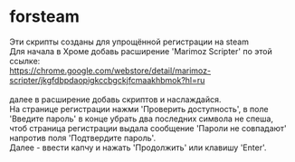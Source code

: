 # forsteam
Эти скрипты созданы для упрощённой регистрации на steam<br>
Для начала в Хроме добавь расширение 'Marimoz Scripter' по этой ссылке:<br>
https://chrome.google.com/webstore/detail/marimoz-scripter/jkgfdbpdaopigkccbgckjfcmaakhbmok?hl=ru<br><br>
далее в расширение добавь скриптов и наслаждайся.<br>
На странице регистрации нажми 'Проверить доступность', в поле 'Введите пароль' в конце убрать два последних символа не спеша,<br>
чтоб страница регистрации выдала сообщение 'Пароли не совпадают' напротив поля 'Подтвердите пароль'.<br>
Далее - ввести капчу и нажать 'Продолжить' или клавишу 'Enter'.<br><br>
